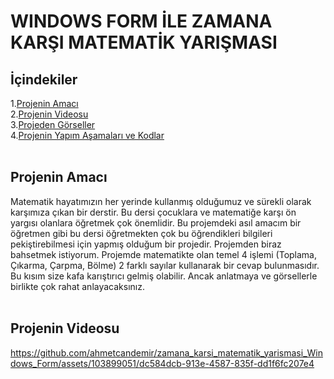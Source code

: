 # WINDOWS FORM İLE ZAMANA KARŞI MATEMATİK YARIŞMASI
## İçindekiler
 1.[Projenin Amacı]()</br>
 2.[Projenin Videosu]()</br>
 3.[Projeden Görseller]()</br>
 4.[Projenin Yapım Aşamaları ve Kodlar]()</br>
</br>
## Projenin Amacı
Matematik hayatımızın her yerinde kullanmış olduğumuz ve sürekli olarak karşımıza çıkan bir derstir. Bu dersi çocuklara ve matematiğe karşı ön yargısı olanlara öğretmek çok önemlidir. Bu projemdeki asıl amacım bir öğretmen gibi bu dersi öğretmekten çok bu öğrendikleri bilgileri pekiştirebilmesi için yapmış olduğum bir projedir. Projemden biraz bahsetmek istiyorum. Projemde matematikte olan temel 4 işlemi (Toplama, Çıkarma, Çarpma, Bölme) 2 farklı sayılar kullanarak bir cevap bulunmasıdır. Bu kısım size kafa karıştırıcı gelmiş olabilir. Ancak anlatmaya ve görsellerle birlikte çok rahat anlayacaksınız.</br>
</br>
## Projenin Videosu 
https://github.com/ahmetcandemir/zamana_karsi_matematik_yarismasi_Windows_Form/assets/103899051/dc584dcb-913e-4587-835f-dd1f6fc207e4
